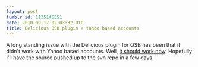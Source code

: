 ```yaml
---
layout: post
tumblr_id: 1135145551
date: 2010-09-17 02:03:32 UTC
title: Delicious QSB plugin + Yahoo based accounts
---
```


A long standing issue with the Delicious plugin for QSB has been that it didn't
work with Yahoo based accounts. Well, [it should work
now](https://code.google.com/p/qsb-mac-plugins/issues/detail?id=5). Hopefully
I'll have the source pushed up to the svn repo in a few days.

